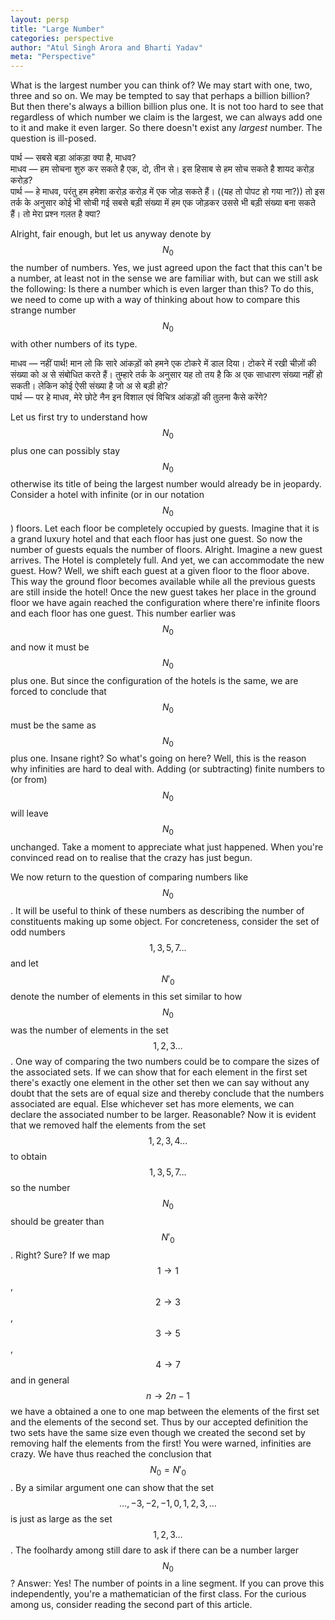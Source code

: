 ```yaml
---
layout: persp
title: "Large Number"
categories: perspective
author: "Atul Singh Arora and Bharti Yadav"
meta: "Perspective"
---
```


What is the largest number you can think of? We may start with one, two, three and so on. We may be tempted to say that perhaps a billion billion? But then there's always a billion billion plus one. It is not too hard to see that regardless of which number we claim is the largest, we can always add one to it and make it even larger. So there doesn't exist any *largest* number. The question is ill-posed. 

पार्थ — सबसे बड़ा आंकड़ा क्या है, माधव?  
माधव — हम सोचना शुरु कर सकते है एक, दो, तीन से। इस हिसाब से हम सोच सकते है शायद करोड़ करोड़?  
पार्थ — हे माधव, परंतु हम हमेशा करोड़ करोड़ में एक जोड़ सकते हैं। ((यह तो पोपट हो गया ना?)) तो इस तर्क के अनुसार कोई भी सोची गई सबसे बड़ी संख्या में हम एक जोड़कर उससे भी बड़ी संख्या बना सकते हैं। तो मेरा प्रश्न गलत है क्या?

Alright, fair enough, but let us anyway denote by $$N_0$$ the number of numbers. Yes, we just agreed upon the fact that this can't be a number, at least not in the sense we are familiar with, but can we still ask the following: Is there a number which is even larger than this? To do this, we need to come up with a way of thinking about how to compare this strange number $$N_0$$ with other numbers of its type.

माधव — नहीं पार्थ! मान लो कि सारे आंकड़ों को हमने एक टोकरे में डाल दिया। टोकरे में रखी चीज़ों की संख्या को अ से संबोधित करते हैं। तुम्हारे तर्क के अनुसार यह तो तय है कि अ एक साधारण संख्या नहीं हो सकती। लेकिन कोई ऐसी संख्या है जो अ से बड़ी हो?  
पार्थ — पर हे माधव, मेरे छोटे नैन इन विशाल एवं विचित्र आंकड़ों की तुलना कैसे करेंगे?

Let us first try to understand how $$N_0$$ plus one can possibly stay $$N_0$$ otherwise its title of being the largest number would already be in jeopardy. Consider a hotel with infinite (or in our notation $$N_0$$) floors. Let each floor be completely occupied by guests. Imagine that it is a grand luxury hotel and that each floor has just one guest. So now the number of guests equals the number of floors. Alright. Imagine a new guest arrives. The Hotel is completely full. And yet, we can accommodate the new guest. How? Well, we shift each guest at a given floor to the floor above. This way the ground floor becomes available while all the previous guests are still inside the hotel! Once the new guest takes her place in the ground floor we have again reached the configuration where there're infinite floors and each floor has one guest. This number earlier was $$N_0$$ and now it must be $$N_0$$ plus one. But since the configuration of the hotels is the same, we are forced to conclude that $$N_0$$ must be the same as $$N_0$$ plus one. Insane right? So what's going on here? Well, this is the reason why infinities are hard to deal with. Adding  (or subtracting) finite numbers to (or from) $$N_0$$ will leave $$N_0$$ unchanged. Take a moment to appreciate what just happened. When you're convinced read on to realise that the crazy has just begun.

We now return to the question of comparing numbers like $$N_0$$. It will be useful to think of these numbers as describing the number of constituents making up some object. For concreteness, consider the set of odd numbers $$1,3,5,7\dots$$ and let $$N'_0$$ denote the number of elements in this set similar to how $$N_0$$ was the number of elements in the set $$1,2,3\dots $$. One way of comparing the two numbers could be to compare the sizes of the associated sets. If we can show that for each element in the first set there's exactly one element in the other set then we can say without any doubt that the sets are of equal size and thereby conclude that the numbers associated are equal. Else whichever set has more elements, we can declare the associated number to be larger. Reasonable? Now it is evident that we removed half the elements from the set $$1,2,3,4\dots$$ to obtain $$1,3,5,7\dots$$ so the number $$N_0$$  should be greater than $$N'_0$$. Right? Sure? If we map $$1\to 1$$, $$2\to 3$$, $$3\to 5$$, $$4\to 7$$ and in general $$n\to 2n-1$$ we have a obtained a one to one map between the elements of the first set and the elements of the second set. Thus by our accepted definition the two sets have the same size even though we created the second set by removing half the elements from the first! You were warned, infinities are crazy. We have thus reached the conclusion that $$N_0=N'_0$$. By a similar argument one can show that the set $$ \dots, -3,-2,-1,0,1,2,3,\dots $$ is just as large as the set $$1,2,3\dots$$ .  The foolhardy among still dare to ask if there can be a number larger $$N_0$$? Answer: Yes! The number of points in a line segment. If you can prove this independently, you're a mathematician of the first class. For the curious among us, consider reading the second part of this article.